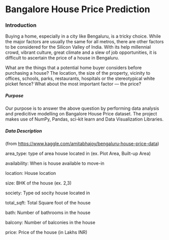 # Bangalore House Price Prediction

### Introduction
Buying a home, especially in a city like Bengaluru, is a tricky choice. While the major factors are usually the same for all metros, there are other factors to be considered for the Silicon Valley of India. With its help millennial crowd, vibrant culture, great climate and a slew of job opportunities, it is difficult to ascertain the price of a house in Bengaluru.

What are the things that a potential home buyer considers before purchasing a house? The location, the size of the property, vicinity to offices, schools, parks, restaurants, hospitals or the stereotypical white picket fence? What about the most important factor — the price?

##### Purpose
Our purpose is to answer the above question by performing data analysis and predicitive modelling on Bangalore House Price dataset. The project makes use of NumPy, Pandas, sci-kit learn and Data Visualization Libraries.

##### Data Description
(from https://www.kaggle.com/amitabhajoy/bengaluru-house-price-data)

area_type: type of area house located in (ex. Plot Area, Built-up Area)

availability: When is house available to move-in 

location: House location

size: BHK of the house (ex. 2,3)

society: Type od socity house located in

total_sqft: Total Square foot of the house

bath: Number of bathrooms in the house

balcony: Number of balconies in the house

price: Price of the house (in Lakhs INR)
